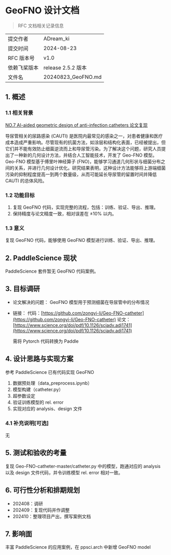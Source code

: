 # GeoFNO 设计文档

> RFC 文档相关记录信息

|              |                    |
| ------------ | ------------------ |
| 提交作者     | ADream_ki          |
| 提交时间     | 2024-08-23         |
| RFC 版本号   | v1.0               |
| 依赖飞桨版本 | release 2.5.2 版本 |
| 文件名       | 20240823_GeoFNO.md |

## 1. 概述

### 1.1 相关背景

[NO.7 AI-aided geometric design of anti-infection catheters 论文复现](https://github.com/PaddlePaddle/community/blob/master/hackathon/hackathon_7th/%E3%80%90Hackathon%207th%E3%80%91%E4%B8%AA%E4%BA%BA%E6%8C%91%E6%88%98%E8%B5%9B%E2%80%94%E7%A7%91%E5%AD%A6%E8%AE%A1%E7%AE%97%E4%BB%BB%E5%8A%A1%E5%90%88%E9%9B%86.md#no7-ai-aided-geometric-design-of-anti-infection-catheters-%E8%AE%BA%E6%96%87%E5%A4%8D%E7%8E%B0)

导尿管相关的尿路感染 (CAUTI) 是医院内最常见的感染之一，对患者健康和医疗成本造成严重影响。尽管现有的抗菌方法，如涂层和结构化表面，已经被提出，但它们并不能有效防止细菌逆流而上和导尿管污染。为了解决这个问题，研究人员提出了一种新的几何设计方法，并结合人工智能技术，开发了 Geo-FNO 模型。Geo-FNO 模型基于傅里叶神经算子 (FNO)，能够学习通道几何形状与细菌分布之间的关系，并进行几何设计优化。研究结果表明，这种设计方法能够将上游端细菌污染的抑制程度提高一到两个数量级，从而可能延长导尿管的留置时间并降低 CAUTI 的总体风险。

### 1.2 功能目标

1. 复现 GeoFNO 代码，实现完整的流程，包括：训练、验证、导出、推理。
2. 保持精度与论文精度一致，相对误差在 ±10% 以内。

### 1.3 意义

复现 GeoFNO 代码，能够使用 GeoFNO 模型进行训练、验证、导出、推理。

## 2. PaddleScience 现状

PaddleScience 套件暂无 GeoFNO 代码案例。

## 3. 目标调研

- 论文解决的问题：
  GeoFNO 模型用于预测细菌在导尿管中的分布情况
- 链接：
  代码：[https://github.com/zongyi-li/Geo-FNO-catheter](https://github.com/zongyi-li/Geo-FNO-catheter)
  论文：[https://www.science.org/doi/pdf/10.1126/sciadv.adj1741](https://www.science.org/doi/pdf/10.1126/sciadv.adj1741)

  需将 Pytorch 代码转换为 Paddle

## 4. 设计思路与实现方案

参考 PaddleScience 已有代码实现 GeoFNO

1. 数据预处理（data_preprocess.ipynb）
2. 模型构建（catheter.py）
3. 超参数设定
4. 验证训练模型的 rel. error
5. 实现对应的 analysis、design 文件

### 4.1 补充说明[可选]

无

## 5. 测试和验收的考量

复现 Geo-FNO-catheter-master/catheter.py 中的模型，跑通对应的 analysis 以及 design 文件代码，并令训练模型 rel. error 相对一致。

## 6. 可行性分析和排期规划

- 202408：调研
- 202409：复现代码并作调整
- 202410：整理项目产出，撰写案例文档

## 7. 影响面

丰富 PaddleScience 的应用案例，在 ppsci.arch 中新增 GeoFNO model
